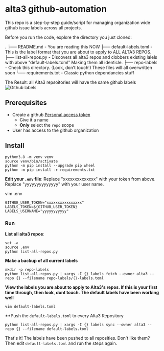  
# alta3 github-automation

This repo is a step-by-step guide/script for managing organization wide github issue labels across all projects.


Before you run the code, explore the directory you just cloned:

.
├── README.md            - You are reading this NOW
├── default-labels.toml  - This is the label format that you are about to apply to ALL ALTA3 REPOS. 
├── list-all-repos.py    - Discovers all alta3 repos and clobbers existing lalels with above "default-labels.toml" Making them all identicle.
├── repo-labels          - Check this directory. (Look, don't touch!) These files will all overwritten soon
└── requirements.txt     - Classic python dependancies stuff


The Result: all Alta3 repsoitories will have the same github labels 
![Github labels](https://static.alta3.com/blog/github-labels.png)

## Prerequisites

- Create a github [Personal access token](https://github.com/settings/tokens)
  - Give it a name
  - **Only** select the `repo` scope
- User has access to the github organization 

## Install

```
python3.8 -m venv venv
source venv/bin/activate
python -m pip install --upgrade pip wheel
python -m pip install -r requirements.txt
```

**Edit your `.env` file**:
  Replace "xxxxxxxxxxxxxx" with your token from above.
  Replace "yyyyyyyyyyyyyy" with your user name.

vim .env

```
GITHUB_USER_TOKEN="xxxxxxxxxxxxxxxx"
LABELS_TOKEN=${GITHUB_USER_TOKEN}
LABELS_USERNAME="yyyyyyyyyyy"

```

### Run

**List all alta3 repos**:

```
set -a
source .env
python list-all-repos.py
```

**Make a backup of all current labels**

```
mkdir -p repo-labels
python list-all-repos.py | xargs -I {} labels fetch --owner alta3 --repo {} --filename repo-labels/{}-labels.toml
```

**View the labels you are about to apply to Alta3's repos. If this is your first time through, then look, dont touch. The default labels have been working well**

```
vim default-labels.toml
```

**Push the `default-labels.toml` to every Alta3 Repository

```
python list-all-repos.py | xargs -I {} labels sync --owner alta3 --repo {} --filename default-labels.toml
```

That's it!  The labels have been pushed to all reposities. 
Don't like them?  Then edit `default-labels.toml` and run the steps again.


